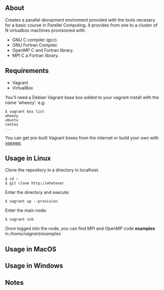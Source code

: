 ## About

Creates a parallel devopment enviroment provided with the tools necesary for a basic course in Parellel Computing. 
It provides from one to a cluster of N virtualbox machines provisioned with:


- GNU C compiler (gcc).
- GNU Fortran Compiler.
- OpenMP C and Fortran library.
- MPI C a Fortran library.

## Requirements

- Vagrant
- VirtualBox

You'll need a Debian Vagrant base box added to your vagrant install with the name 'wheezy'. e.g:

    $ vagrant box list
    wheezy
    ubuntu
    centos
    ...

You can get pre-built Vagrant boxes from the internet or build your own with [veewee](https://github.com/jedi4ever/veewee/).

## Usage in Linux

Clone the repository in a directory in localhost. 

    $ cd ~
    $ git clone http://whatever

Enter the directory and execute:

    $ vagrant up --provision

Enter the main node:

    $ vagrant ssh

Once logged into the node, you can find MPI and OpenMP code **examples** in */home/vagrant/examples*

## Usage in MacOS


## Usage in Windows


## Notes 
